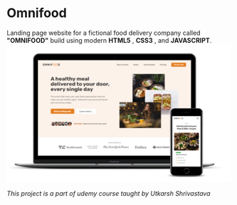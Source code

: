 # Omnifood

Landing page website for a fictional food delivery company  called **"OMNIFOOD"** build using modern **HTML5** , **CSS3** ,  and **JAVASCRIPT**.
![Live project](project.png)

*This project is a part of udemy course taught by Utkarsh Shrivastava*
